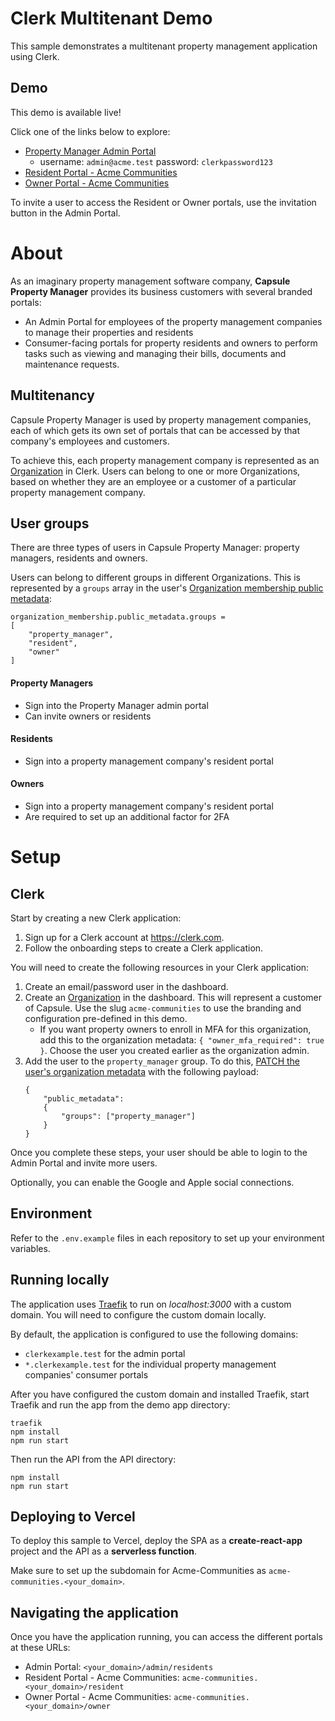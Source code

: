 # Clerk Multitenant Demo

This sample demonstrates a multitenant property management application using Clerk. 

## Demo
This demo is available live! 

Click one of the links below to explore:
* [Property Manager Admin Portal](https://clerkexample.com/admin/residents)
    * username: `admin@acme.test` password: `clerkpassword123`
* [Resident Portal - Acme Communities](https://acme-communities.clerkexample.com/resident)
* [Owner Portal - Acme Communities](https://acme-communities.clerkexample.com/owner)

To invite a user to access the Resident or Owner portals, use the invitation button in the Admin Portal.

# About

As an imaginary property management software company, **Capsule Property Manager** provides its business customers with several branded portals:

* An Admin Portal for employees of the property management companies to manage their properties and residents
* Consumer-facing portals for property residents and owners to perform tasks such as viewing and managing their bills, documents and maintenance requests.



## Multitenancy

Capsule Property Manager is used by property management companies, each of which gets its own set of portals that can be accessed by that company's employees and customers.

To achieve this, each property management company is represented as an [Organization](https://clerk.com/docs/organizations/overview) in Clerk. Users can belong to one or more Organizations, based on whether they are an employee or a customer of a particular property management company.

## User groups

There are three types of users in Capsule Property Manager: property managers, residents and owners.

Users can belong to different groups in different Organizations. This is represented by a `groups` array in the user's [Organization membership public metadata](https://clerk.com/docs/organizations/organization-metadata#organization-membership-metadata):

```
organization_membership.public_metadata.groups = 
[
    "property_manager", 
    "resident", 
    "owner"
]
```

#### Property Managers

* Sign into the Property Manager admin portal
* Can invite owners or residents

#### Residents

* Sign into a property management company's resident portal

#### Owners

* Sign into a property management company's resident portal
* Are required to set up an additional factor for 2FA


# Setup

## Clerk
Start by creating a new Clerk application:


1) Sign up for a Clerk account at https://clerk.com.
2) Follow the onboarding steps to create a Clerk application.


You will need to create the following resources in your Clerk application:

1) Create an email/password user in the dashboard.
2) Create an [Organization](https://clerk.com/docs/organizations/overview) in the dashboard. This will represent a customer of Capsule. Use the slug `acme-communities` to use the branding and configuration pre-defined in this demo.
    * If you want property owners to enroll in MFA for this organization, add this to the organization metadata: `{ "owner_mfa_required": true }`. Choose the user you created earlier as the organization admin.
3) Add the user to the `property_manager` group. To do this, [PATCH the user's organization metadata](https://clerk.com/docs/reference/backend-api/tag/Organization-Memberships#operation/UpdateOrganizationMembershipMetadata) with the following payload:
    ```
    {
        "public_metadata": 
        { 
            "groups": ["property_manager"] 
        }
    }
    ```

Once you complete these steps, your user should be able to login to the Admin Portal and invite more users. 

Optionally, you can enable the Google and Apple social connections.

## Environment
Refer to the `.env.example` files in each repository to set up your environment variables.

## Running locally

The application uses [Traefik](https://doc.traefik.io/traefik/getting-started/install-traefik/) to run on *localhost:3000* with a custom domain. You will need to configure the custom domain locally. 

By default, the application is configured to use the following domains:
* `clerkexample.test` for the admin portal 
* `*.clerkexample.test` for the individual property management companies' consumer portals

After you have configured the custom domain and installed Traefik, start Traefik and run the app from the demo app directory:
```
traefik
npm install
npm run start
```

Then run the API from the API directory:
```
npm install
npm run start
```

## Deploying to Vercel
To deploy this sample to Vercel, deploy the SPA as a **create-react-app** project and the API as a **serverless function**.

Make sure to set up the subdomain for Acme-Communities as `acme-communities.<your_domain>`.

## Navigating the application
Once you have the application running, you can access the different portals at these URLs:
* Admin Portal: `<your_domain>/admin/residents`
* Resident Portal - Acme Communities: `acme-communities.<your_domain>/resident`
* Owner Portal - Acme Communities: `acme-communities.<your_domain>/owner`
